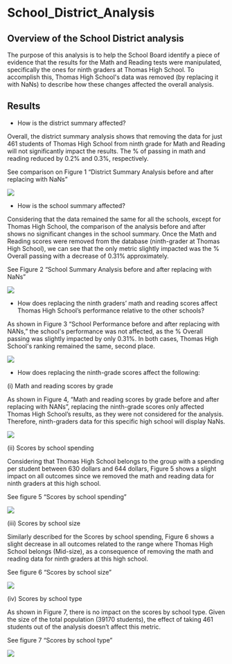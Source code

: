 # School_District_Analysis

## Overview of the School District analysis
The purpose of this analysis is to help the School Board identify a piece of evidence that the results for the Math and Reading tests were manipulated, specifically the ones for ninth graders at Thomas High School. To accomplish this, Thomas High School's data was removed (by replacing it with NaNs) to describe how these changes affected the overall analysis.

## Results
-	How is the district summary affected?

Overall, the district summary analysis shows that removing the data for just 461 students of Thomas High School from ninth grade for Math and Reading will not significantly impact the results. The % of passing in math and reading reduced by 0.2% and 0.3%, respectively. 

See comparison on Figure 1 “District Summary Analysis before and after replacing with NaNs”

![](https://github.com/Marietas/School_District_Analysis/blob/main/Resources/figure%201%20-%20District%20summary%20analysis%20before%20and%20after%20replacing%20with%20NANs.PNG)

- How is the school summary affected?

Considering that the data remained the same for all the schools, except for Thomas High School, the comparison of the analysis before and after shows no significant changes in the school summary. Once the Math and Reading scores were removed from the database (ninth-grader at Thomas High School),  we can see that the only metric slightly impacted was the % Overall passing with a decrease of 0.31% approximately. 

See Figure 2 “School Summary Analysis before and after replacing with NaNs”

![](https://github.com/Marietas/School_District_Analysis/blob/main/Resources/figure%202%20-%20School%20summary%20analysis%20before%20and%20after%20replacing%20with%20NANs.PNG)

- How does replacing the ninth graders’ math and reading scores affect Thomas High School’s performance relative to the other schools?

As shown in Figure 3 “School Performance before and after replacing with NANs,” the school's performance was not affected, as the % Overall passing was slightly impacted by only 0.31%. In both cases, Thomas High School's ranking remained the same, second place.  

![](https://github.com/Marietas/School_District_Analysis/blob/main/Resources/figure%203%20-%20School%20peformance%20before%20and%20after%20replacing%20with%20NANs.PNG)

- How does replacing the ninth-grade scores affect the following:

(i) Math and reading scores by grade
  
As shown in Figure 4, “Math and reading scores by grade before and after replacing with NANs”, replacing the ninth-grade scores only affected Thomas High School’s results, as they were not considered for the analysis. Therefore, ninth-graders data for this specific high school will display NaNs.


![](https://github.com/Marietas/School_District_Analysis/blob/main/Resources/figure%204%20-%20Math%20and%20reading%20scores%20by%20grade%20before%20and%20after%20replacing%20with%20NANs.PNG)

(ii) Scores by school spending
 
Considering that Thomas High School belongs to the group with a spending per student between 630 dollars and 644 dollars, Figure 5 shows a slight impact on all outcomes since we removed the math and reading data for ninth graders at this high school.

See figure 5 “Scores by school spending”

![](https://github.com/Marietas/School_District_Analysis/blob/main/Resources/figure%205%20--%20Scores%20by%20School%20speeding%20before%20and%20after%20replacing%20with%20NANs.PNG)


(iii) Scores by school size

Similarly described for the Scores by school spending, Figure 6 shows a slight decrease in all outcomes related to the range where Thomas High School belongs (Mid-size), as a consequence of removing the math and reading data for ninth graders at this high school.

See figure 6 “Scores by school size”

![](https://github.com/Marietas/School_District_Analysis/blob/main/Resources/figure%206%20-%20Scores%20by%20School%20size%20before%20and%20after%20replacing%20with%20NANs.PNG)

(iv)   Scores by school type 

As shown in Figure 7, there is no impact on the scores by school type. Given the size of the total population (39170 students), the effect of taking 461 students out of the analysis doesn’t affect this metric.  

See figure 7 “Scores by school type”

![](https://github.com/Marietas/School_District_Analysis/blob/main/Resources/figure%207%20-%20Scores%20by%20School%20type%20before%20and%20after%20replacing%20with%20NANs.PNG)


